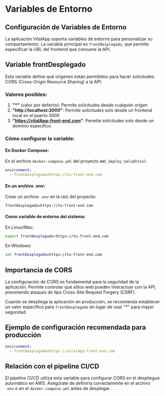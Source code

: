 # Variables de Entorno

## Configuración de Variables de Entorno

La aplicación VitalApp soporta variables de entorno para personalizar su comportamiento. La variable principal es `frontDesplegado`, que permite especificar la URL del frontend que consume la API.

## Variable frontDesplegado

Esta variable define qué orígenes están permitidos para hacer solicitudes CORS (Cross-Origin Resource Sharing) a la API.

### Valores posibles:

1. **"*"** (valor por defecto): Permite solicitudes desde cualquier origen
2. **"http://localhost:3000"**: Permite solicitudes solo desde un frontend local en el puerto 3000
3. **"https://vitalApp-front-end.com"**: Permite solicitudes solo desde un dominio específico

### Cómo configurar la variable:

#### En Docker Compose:

En el archivo `docker-compose.yml` del proyecto `AWS_deploy_SaludVital`:

```yaml
environment:
  - frontDesplegado=https://tu-front-end.com
```

#### En un archivo .env:

Crear un archivo `.env` en la raíz del proyecto:

```
frontDesplegado=https://tu-front-end.com
```

#### Como variable de entorno del sistema:

En Linux/Mac:
```bash
export frontDesplegado=https://tu-front-end.com
```

En Windows:
```cmd
set frontDesplegado=https://tu-front-end.com
```

## Importancia de CORS

La configuración de CORS es fundamental para la seguridad de la aplicación. Permite controlar qué sitios web pueden interactuar con la API, previniendo ataques de tipo Cross-Site Request Forgery (CSRF).

Cuando se despliega la aplicación en producción, se recomienda establecer un valor específico para `frontDesplegado` en lugar de usar "*" para mayor seguridad.

## Ejemplo de configuración recomendada para producción

```yaml
environment:
  - frontDesplegado=https://vitalApp-front-end.com
```

## Relación con el pipeline CI/CD

El pipeline CI/CD utiliza esta variable para configurar CORS en el despliegue automático en AWS. Asegúrate de definirla correctamente en el archivo `.env` o en el `docker-compose.yml` antes de desplegar.
